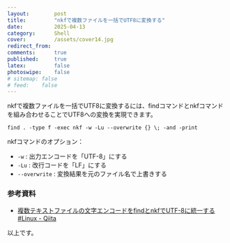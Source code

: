 ```yaml
---
layout:        post
title:         "nkfで複数ファイルを一括でUTF8に変換する"
date:          2025-04-13
category:      Shell
cover:         /assets/cover14.jpg
redirect_from:
comments:      true
published:     true
latex:         false
photoswipe:    false
# sitemap: false
# feed:    false
---
```


nkfで複数ファイルを一括でUTF8に変換するには、findコマンドとnkfコマンドを組み合わせることでUTF8への変換を実現できます。

```shell
find . -type f -exec nkf -w -Lu --overwrite {} \; -and -print
```

nkfコマンドのオプション：

- `-w` : 出力エンコードを「UTF-8」にする
- `-Lu` : 改行コードを「LF」にする
- `--overwrite` : 変換結果を元のファイル名で上書きする

### 参考資料

- [複数テキストファイルの文字エンコードをfindとnkfでUTF-8に統一する #Linux - Qiita](https://qiita.com/maech/items/bbff7b283731a3548731)

以上です。
